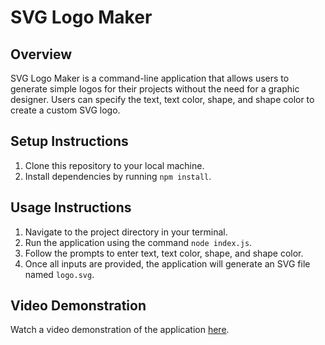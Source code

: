 # SVG Logo Maker

## Overview
SVG Logo Maker is a command-line application that allows users to generate simple logos for their projects without the need for a graphic designer. Users can specify the text, text color, shape, and shape color to create a custom SVG logo.

## Setup Instructions
1. Clone this repository to your local machine.
2. Install dependencies by running `npm install`.

## Usage Instructions
1. Navigate to the project directory in your terminal.
2. Run the application using the command `node index.js`.
3. Follow the prompts to enter text, text color, shape, and shape color.
4. Once all inputs are provided, the application will generate an SVG file named `logo.svg`.

## Video Demonstration
Watch a video demonstration of the application [here](https://drive.google.com/file/d/1bsCiNGU9Z0Dp0e-WeiazwDrYrSXYjdRd/view).
